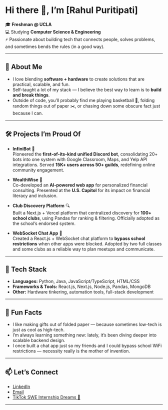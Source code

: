 # Hi there 👋, I’m [Rahul Puritipati]

🎓 **Freshman @ UCLA**  
💻 Studying **Computer Science & Engineering**  
⚡ Passionate about building tech that connects people, solves problems, and sometimes bends the rules (in a good way).

---

## 🚀 About Me
- I love blending **software + hardware** to create solutions that are practical, scalable, and fun.  
- Self-taught a lot of my stack — I believe the best way to learn is to **build and break things**.  
- Outside of code, you’ll probably find me playing basketball 🏀, folding random things out of paper ✂️, or chasing down some obscure fact just because I can.  

---

## 🛠️ Projects I’m Proud Of
- **InfiniBot** 🧩  
  Pioneered the **first-of-its-kind unified Discord bot**, consolidating 20+ bots into one system with Google Classroom, Maps, and Yelp API integrations. Served **15K+ users across 50+ guilds**, redefining online community engagement.  

- **WealthWise** 💸  
  Co-developed an **AI-powered web app** for personalized financial consulting. Presented at the **U.S. Capitol** for its impact on financial literacy and inclusion.  

- **Club Discovery Platform** 🔍  
  Built a Next.js + Vercel platform that centralized discovery for **100+ school clubs**, using Pandas for ranking & filtering. Officially adopted as the school’s endorsed system.  

- **WebSocket Chat App** 💬  
  Created a React.js + WebSocket chat platform to **bypass school restrictions** when other apps were blocked. Adopted by two full classes and some clubs as a reliable way to plan meetups and communicate.  

---

## 🧰 Tech Stack
- **Languages:** Python, Java, JavaScript/TypeScript, HTML/CSS  
- **Frameworks & Tools:** React.js, Next.js, Node.js, Pandas, MongoDB  
- **Other:** Hardware tinkering, automation tools, full-stack development  

---

## 🌟 Fun Facts
- I like making gifts out of folded paper — because sometimes low-tech is just as cool as high-tech.  
- I’m always learning something new: lately, it’s been diving deeper into scalable backend design.
- I once built a chat app just so my friends and I could bypass school WiFi restrictions — necessity really is the mother of invention.  
---

## 📫 Let’s Connect
- [LinkedIn](https://www.linkedin.com/in/rahul-puritipati-aaa936213/)  
- [Email](rahulp7801@ucla.edu)  
- [TikTok SWE Internship Dreams 👀](#)

---
